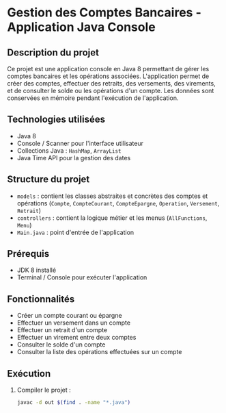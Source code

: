 # Gestion des Comptes Bancaires - Application Java Console

## Description du projet
Ce projet est une application console en Java 8 permettant de gérer les comptes bancaires et les opérations associées. L'application permet de créer des comptes, effectuer des retraits, des versements, des virements, et de consulter le solde ou les opérations d'un compte. Les données sont conservées en mémoire pendant l'exécution de l'application.

## Technologies utilisées
- Java 8
- Console / Scanner pour l'interface utilisateur
- Collections Java : `HashMap`, `ArrayList`
- Java Time API pour la gestion des dates

## Structure du projet
- `models` : contient les classes abstraites et concrètes des comptes et opérations (`Compte`, `CompteCourant`, `CompteEpargne`, `Operation`, `Versement`, `Retrait`)
- `controllers` : contient la logique métier et les menus (`AllFunctions`, `Menu`)
- `Main.java` : point d'entrée de l'application

## Prérequis
- JDK 8 installé
- Terminal / Console pour exécuter l'application

## Fonctionnalités
- Créer un compte courant ou épargne
- Effectuer un versement dans un compte
- Effectuer un retrait d'un compte
- Effectuer un virement entre deux comptes
- Consulter le solde d'un compte
- Consulter la liste des opérations effectuées sur un compte

## Exécution
1. Compiler le projet :
   ```bash
   javac -d out $(find . -name "*.java")
